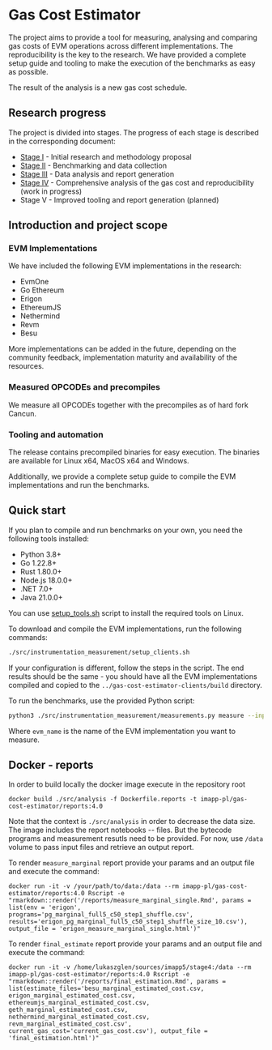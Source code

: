 # Gas Cost Estimator

The project aims to provide a tool for measuring, analysing and comparing gas costs of EVM operations across different implementations. The reproducibility is the key to the research. We have provided a complete setup guide and tooling to make the execution of the benchmarks as easy as possible.

The result of the analysis is a new gas cost schedule.

## Research progress

The project is divided into stages. The progress of each stage is described in the corresponding document:
 - [Stage I](docs/report_stage_i.md) - Initial research and methodology proposal
 - [Stage II](docs/report_stage_ii.md) - Benchmarking and data collection
 - [Stage III](docs/report_stage_iii.md) - Data analysis and report generation
 - [Stage IV](docs/report_stage_iv.md) - Comprehensive analysis of the gas cost and reproducibility (work in progress)
 - Stage V - Improved tooling and report generation (planned)

## Introduction and project scope

### EVM Implementations
We have included the following EVM implementations in the research:
- EvmOne
- Go Ethereum
- Erigon
- EthereumJS
- Nethermind
- Revm
- Besu

More implementations can be added in the future, depending on the community feedback, implementation maturity and availability of the resources.

### Measured OPCODEs and precompiles
We measure all OPCODEs together with the precompiles as of hard fork Cancun.

### Tooling and automation
The release contains precompiled binaries for easy execution. The binaries are available for Linux x64, MacOS x64 and Windows.

Additionally, we provide a complete setup guide to compile the EVM implementations and run the benchmarks.

## Quick start

If you plan to compile and run benchmarks on your own, you need the following tools installed:
- Python 3.8+
- Go 1.22.8+
- Rust 1.80.0+
- Node.js 18.0.0+
- .NET 7.0+
- Java 21.0.0+

You can use [setup_tools.sh](src/instrumentation_measurement/setup_tools.sh) script to install the required tools on Linux.

To download and compile the EVM implementations, run the following commands:
```bash
./src/instrumentation_measurement/setup_clients.sh
```

If your configuration is different, follow the steps in the script. The end results should be the same - you should have all the EVM implementations compiled and copied to the `../gas-cost-estimator-clients/build` directory.

To run the benchmarks, use the provided Python script:
```bash
python3 ./src/instrumentation_measurement/measurements.py measure --input_file ./src/stage4/pg_marginal_full5_c50_step5_shuffle.csv --evm evm_name --sample_size 10
```
Where `evm_name` is the name of the EVM implementation you want to measure.

## Docker - reports

In order to build locally the docker image execute in the repository root

```shell
docker build ./src/analysis -f Dockerfile.reports -t imapp-pl/gas-cost-estimator/reports:4.0
```

Note that the context is `./src/analysis` in order to decrease the data size. 
The image includes the report notebooks -- files. 
But the bytecode programs and measurement resutls need to be provided.
For now, use `/data` volume to pass input files and retrieve an output report.

To render `measure_marginal` report provide your params and an output file and execute the command:

```shell
docker run -it -v /your/path/to/data:/data --rm imapp-pl/gas-cost-estimator/reports:4.0 Rscript -e "rmarkdown::render('/reports/measure_marginal_single.Rmd', params = list(env = 'erigon', programs='pg_marginal_full5_c50_step1_shuffle.csv', results='erigon_pg_marginal_full5_c50_step1_shuffle_size_10.csv'), output_file = 'erigon_measure_marginal_single.html')"
```

To render `final_estimate` report provide your params and an output file and execute the command:

```shell
docker run -it -v /home/lukaszglen/sources/imapp5/stage4:/data --rm imapp-pl/gas-cost-estimator/reports:4.0 Rscript -e "rmarkdown::render('/reports/final_estimation.Rmd', params = list(estimate_files='besu_marginal_estimated_cost.csv, erigon_marginal_estimated_cost.csv, ethereumjs_marginal_estimated_cost.csv, geth_marginal_estimated_cost.csv, nethermind_marginal_estimated_cost.csv, revm_marginal_estimated_cost.csv', current_gas_cost='current_gas_cost.csv'), output_file = 'final_estimation.html')"
```

